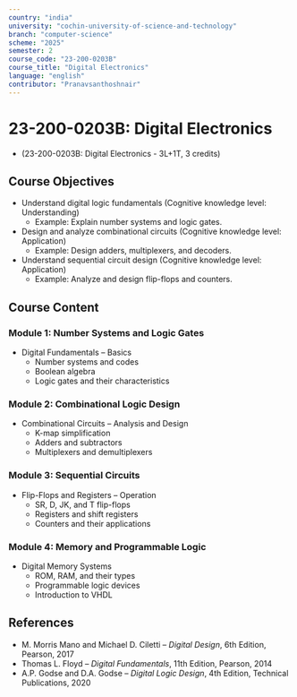 ```yaml
---
country: "india"
university: "cochin-university-of-science-and-technology"
branch: "computer-science"
scheme: "2025"
semester: 2
course_code: "23-200-0203B"
course_title: "Digital Electronics"
language: "english"
contributor: "Pranavsanthoshnair"
---
```


# 23-200-0203B: Digital Electronics
  - (23-200-0203B: Digital Electronics - 3L+1T, 3 credits)

## Course Objectives

* Understand digital logic fundamentals (Cognitive knowledge level: Understanding)
    - Example: Explain number systems and logic gates.
* Design and analyze combinational circuits (Cognitive knowledge level: Application)
    - Example: Design adders, multiplexers, and decoders.
* Understand sequential circuit design (Cognitive knowledge level: Application)
    - Example: Analyze and design flip-flops and counters.

## Course Content

### Module 1: Number Systems and Logic Gates

* Digital Fundamentals – Basics
  - Number systems and codes
  - Boolean algebra
  - Logic gates and their characteristics

### Module 2: Combinational Logic Design

* Combinational Circuits – Analysis and Design
  - K-map simplification
  - Adders and subtractors
  - Multiplexers and demultiplexers

### Module 3: Sequential Circuits

* Flip-Flops and Registers – Operation
  - SR, D, JK, and T flip-flops
  - Registers and shift registers
  - Counters and their applications

### Module 4: Memory and Programmable Logic

* Digital Memory Systems
  - ROM, RAM, and their types
  - Programmable logic devices
  - Introduction to VHDL

## References

* M. Morris Mano and Michael D. Ciletti – *Digital Design*, 6th Edition, Pearson, 2017
* Thomas L. Floyd – *Digital Fundamentals*, 11th Edition, Pearson, 2014
* A.P. Godse and D.A. Godse – *Digital Logic Design*, 4th Edition, Technical Publications, 2020
